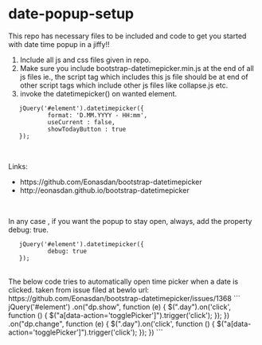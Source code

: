 # date-popup-setup
This repo has necessary files to be included and code to get you started with date time popup in a jiffy!!

1. Include all js and css files given in repo.
2. Make sure you include bootstrap-datetimepicker.min.js at the end of all js files ie., the script tag which includes this js file should be at end of other script tags which include other js files like collapse.js etc.
3. invoke the datetimepicker() on wanted element.


```
   jQuery('#element').datetimepicker({
           format: 'D.MM.YYYY - HH:mm',
           useCurrent : false,
           showTodayButton : true
   });
```

<br />

Links: 
<ul>
<li>https://github.com/Eonasdan/bootstrap-datetimepicker</li>
<li> http://eonasdan.github.io/bootstrap-datetimepicker</li>
</ul>
<br />

In any case , if you want the popup to stay open, always, add the property debug: true.
```
   jQuery('#element').datetimepicker({
           debug: true
   });
```
<br />
The below code tries to automatically open time picker when a date is clicked. taken from issue filed at bewlo url:
https://github.com/Eonasdan/bootstrap-datetimepicker/issues/1368
```   
       jQuery('#element')
                .on("dp.show", function (e) {
                    $(".day").on('click', function () {
                        $("a[data-action='togglePicker']").trigger('click');
                    });
                })
                .on("dp.change", function (e) {
                    $(".day").on('click', function () {
                        $("a[data-action='togglePicker']").trigger('click');
                    });
                })
```                
